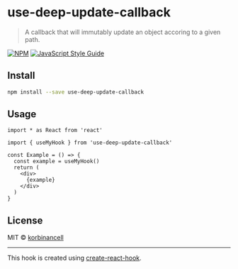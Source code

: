 # use-deep-update-callback

> A callback that will immutably update an object accoring to a given path.

[![NPM](https://img.shields.io/npm/v/use-deep-update-callback.svg)](https://www.npmjs.com/package/use-deep-update-callback) [![JavaScript Style Guide](https://img.shields.io/badge/code_style-standard-brightgreen.svg)](https://standardjs.com)

## Install

```bash
npm install --save use-deep-update-callback
```

## Usage

```tsx
import * as React from 'react'

import { useMyHook } from 'use-deep-update-callback'

const Example = () => {
  const example = useMyHook()
  return (
    <div>
      {example}
    </div>
  )
}
```

## License

MIT © [korbinancell](https://github.com/korbinancell)

---

This hook is created using [create-react-hook](https://github.com/hermanya/create-react-hook).
